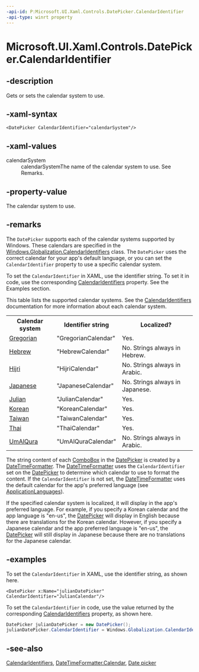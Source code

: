 ```yaml
---
-api-id: P:Microsoft.UI.Xaml.Controls.DatePicker.CalendarIdentifier
-api-type: winrt property
---
```


<!-- Property syntax
public string CalendarIdentifier { get;  set; }
-->

# Microsoft.UI.Xaml.Controls.DatePicker.CalendarIdentifier

## -description
Gets or sets the calendar system to use.

## -xaml-syntax
```xaml
<DatePicker CalendarIdentifier="calendarSystem"/>
```

## -xaml-values
<dl><dt>calendarSystem</dt><dd>calendarSystemThe name of the calendar system to use. See Remarks.</dd>
</dl>

## -property-value
The calendar system to use.

## -remarks

The `DatePicker` supports each of the calendar systems supported by Windows. These calendars are specified in the [Windows.Globalization.CalendarIdentifiers](../windows.globalization/calendaridentifiers.md) class. The `DatePicker` uses the correct calendar for your app's default language, or you can set the `CalendarIdentifier` property to use a specific calendar system.

To set the `CalendarIdentifier` in XAML, use the identifier string. To set it in code, use the corresponding [CalendarIdentifiers](../windows.globalization/calendaridentifiers.md) property. See the Examples section.

This table lists the supported calendar systems. See the [CalendarIdentifiers](/uwp/api/windows.globalization.calendaridentifiers) documentation for more information about each calendar system.

<table>
   <tr><th>Calendar system</th><th>Identifier string</th><th>Localized?</th></tr>
   <tr><td><a href="/uwp/api/windows.globalization.calendaridentifiers.gregorian">Gregorian</a></td><td>"GregorianCalendar"</td><td>Yes.</td></tr>
   <tr><td><a href="/uwp/api/windows.globalization.calendaridentifiers.hebrew">Hebrew</a></td><td>"HebrewCalendar"</td><td>No. Strings always in Hebrew.</td></tr>
   <tr><td><a href="/uwp/api/windows.globalization.calendaridentifiers.hijri">Hijri</a></td><td>"HijriCalendar"</td><td>No. Strings always in Arabic.</td></tr>
   <tr><td><a href="/uwp/api/windows.globalization.calendaridentifiers.japanese">Japanese</a></td><td>"JapaneseCalendar"</td><td>No. Strings always in Japanese.</td></tr>
   <tr><td><a href="/uwp/api/windows.globalization.calendaridentifiers.julian">Julian</a></td><td>"JulianCalendar"</td><td>Yes.</td></tr>
   <tr><td><a href="/uwp/api/windows.globalization.calendaridentifiers.korean">Korean</a></td><td>"KoreanCalendar"</td><td>Yes.</td></tr>
   <tr><td><a href="/uwp/api/windows.globalization.calendaridentifiers.taiwan">Taiwan</a></td><td>"TaiwanCalendar"</td><td>Yes.</td></tr>
   <tr><td><a href="/uwp/api/windows.globalization.calendaridentifiers.thai">Thai</a></td><td>"ThaiCalendar"</td><td>Yes.</td></tr>
   <tr><td><a href="/uwp/api/windows.globalization.calendaridentifiers.umalqura">UmAlQura</a></td><td>"UmAlQuraCalendar"</td><td>No. Strings always in Arabic.</td></tr>
</table>

The string content of each [ComboBox](combobox.md) in the [DatePicker](datepicker.md) is created by a [DateTimeFormatter](/uwp/api/windows.globalization.datetimeformatting.datetimeformatter). The [DateTimeFormatter](/uwp/api/windows.globalization.datetimeformatting.datetimeformatter) uses the `CalendarIdentifier` set on the [DatePicker](datepicker.md) to determine which calendar to use to format the content. If the `CalendarIdentifier` is not set, the [DateTimeFormatter](/uwp/api/windows.globalization.datetimeformatting.datetimeformatter) uses the default calendar for the app's preferred language (see [ApplicationLanguages](/uwp/api/windows.globalization.applicationlanguages)).

If the specified calendar system is localized, it will display in the app's preferred language. For example, if you specify a Korean calendar and the app language is "en-us", the [DatePicker](datepicker.md) will display in English because there are translations for the Korean calendar. However, if you specify a Japanese calendar and the app preferred language is "en-us", the [DatePicker](datepicker.md) will still display in Japanese because there are no translations for the Japanese calendar.

## -examples

To set the `CalendarIdentifier` in XAML, use the identifier string, as shown here.

```xaml
<DatePicker x:Name="julianDatePicker" CalendarIdentifier="JulianCalendar"/>
```

To set the `CalendarIdentifier` in code, use the value returned by the corresponding [CalendarIdentifiers](/uwp/api/windows.globalization.calendaridentifiers) property, as shown here.

```csharp
DatePicker julianDatePicker = new DatePicker();
julianDatePicker.CalendarIdentifier = Windows.Globalization.CalendarIdentifiers.Julian;
```

## -see-also

[CalendarIdentifiers](../windows.globalization/calendaridentifiers.md), [DateTimeFormatter.Calendar](../windows.globalization.datetimeformatting/datetimeformatter_calendar.md), [Date picker](/windows/apps/design/controls/date-picker)
